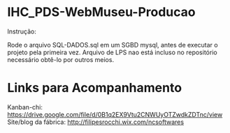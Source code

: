 # IHC_PDS-WebMuseu-Producao
Instrução:

Rode o arquivo SQL-DADOS.sql em um SGBD mysql, antes de executar o projeto pela primeira vez.
Arquivo de LPS nao está incluso no repositório necessário obtê-lo por outros meios.

# Links para Acompanhamento

Kanban-chi: https://drive.google.com/file/d/0B1q2EX9Vtu2CNWUyOTZwdkZDTnc/view
Site/blog da fábrica: http://filipesrocchi.wix.com/ncsoftwares

